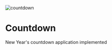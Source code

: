 ![countdown](./images/christmasTree.gif)

# Countdown

New Year's countdown application implemented
